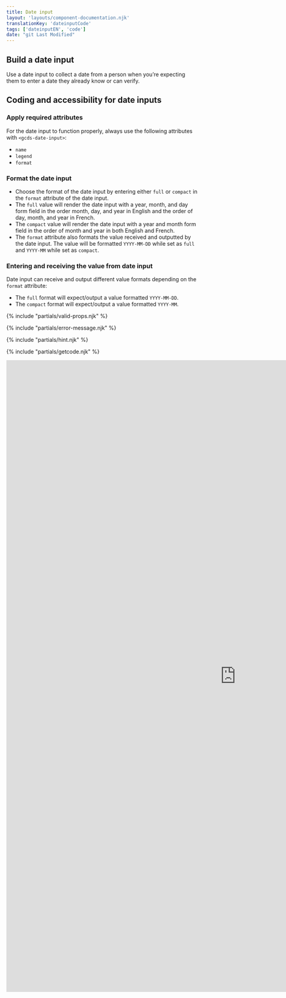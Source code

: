 ```yaml
---
title: Date input
layout: 'layouts/component-documentation.njk'
translationKey: 'dateinputCode'
tags: ['dateinputEN', 'code']
date: "git Last Modified"
---
```


## Build a date input

Use a date input to collect a date from a person when you’re expecting them to enter a date they already know or can verify.

## Coding and accessibility for date inputs

### Apply required attributes
For the date input to function properly, always use the following attributes with `<gcds-date-input>`:

- `name`
- `legend`
- `format`

### Format the date input
- Choose the format of the date input by entering either `full` or `compact` in the `format` attribute of the date input.
- The `full` value will render the date input with a year, month, and day form field in the order month, day, and year in English and the order of day, month, and year in French.
- The `compact` value will render the date input with a year and month form field in the order of month and year in both English and French.
- The `format` attribute also formats the value received and outputted by the date input. The value will be formatted `YYYY-MM-DD` while set as `full` and `YYYY-MM` while set as `compact`.

### Entering and receiving the value from date input
Date input can receive and output different value formats depending on the `format` attribute:
- The `full` format will expect/output a value formatted `YYYY-MM-DD`.
- The `compact` format will expect/output a value formatted `YYYY-MM`.

{% include "partials/valid-props.njk" %}

{% include "partials/error-message.njk" %}

{% include "partials/hint.njk" %}

{% include "partials/getcode.njk" %}

<iframe
  title="iframeTitle"
  src="https://cds-snc.github.io/gcds-components/iframe.html?viewMode=docs&demo=true&singleStory=true&id=components-date-input--events-properties&lang=en"
  width="1200"
  height="1650"
  style="display: block; margin: 0 auto;"
  frameBorder="0"
  allow="clipboard-write"
></iframe>

